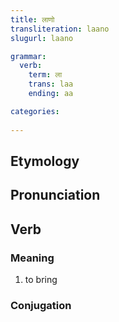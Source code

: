 ```yaml
---
title: लाणो
transliteration: laano
slugurl: laano

grammar: 
  verb:
    term: ला
    trans: laa
    ending: aa

categories:
  
---
```

## Etymology

## Pronunciation

## Verb
### Meaning
1. to bring

### Conjugation
<verb-conj :grammar="grammar"></verb-conj>